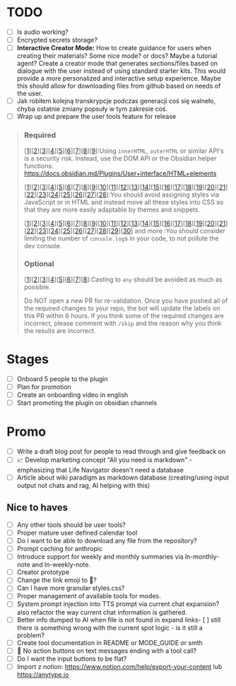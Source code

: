 # TODO

- [ ] Is audio working?
- [ ] Encrypted secrets storage?
- [ ] **Interactive Creator Mode:** How to create guidance for users when creating their materials? Some nice mode? or docs? Maybe a tutorial agent? Create a creator mode that generates sections/files based on dialogue with the user instead of using standard starter kits. This would provide a more personalized and interactive setup experience. Maybe this should allow for downloading files from github based on needs of the user.
- [ ] Jak robiłem kolejną transkrypcje podczas generacji coś się walneło, chyba ostatnie zmiany popsuły w tym zakresie coś.
- [ ] Wrap up and prepare the user tools feature for release

> ### Required
> [[1](https://github.com/cielecki/life-navigator/blob/c43a0dd7131c099e9daa510002d3443ef77189a8/src/settings/SettingsTab.ts#L32)][[2](https://github.com/cielecki/life-navigator/blob/c43a0dd7131c099e9daa510002d3443ef77189a8/src/settings/SettingsTab.ts#L46)][[3](https://github.com/cielecki/life-navigator/blob/c43a0dd7131c099e9daa510002d3443ef77189a8/src/settings/SettingsTab.ts#L63)][[4](https://github.com/cielecki/life-navigator/blob/c43a0dd7131c099e9daa510002d3443ef77189a8/src/settings/SettingsTab.ts#L70)][[5](https://github.com/cielecki/life-navigator/blob/c43a0dd7131c099e9daa510002d3443ef77189a8/src/context-collector.ts#L405)][[6](https://github.com/cielecki/life-navigator/blob/c43a0dd7131c099e9daa510002d3443ef77189a8/src/context-collector.ts#L439)][[7](https://github.com/cielecki/life-navigator/blob/c43a0dd7131c099e9daa510002d3443ef77189a8/src/context-collector.ts#L444)][[8](https://github.com/cielecki/life-navigator/blob/c43a0dd7131c099e9daa510002d3443ef77189a8/src/context-collector.ts#L449)][[9](https://github.com/cielecki/life-navigator/blob/c43a0dd7131c099e9daa510002d3443ef77189a8/src/components/LucideIcon.tsx#L29)]:Using `innerHTML`, `outerHTML` or similar API's is a security risk. Instead, use the DOM API or the Obsidian helper functions: https://docs.obsidian.md/Plugins/User+interface/HTML+elements
> 
> 
> [[1](https://github.com/cielecki/life-navigator/blob/c43a0dd7131c099e9daa510002d3443ef77189a8/src/components/AICoachApp.tsx#L42)][[2](https://github.com/cielecki/life-navigator/blob/c43a0dd7131c099e9daa510002d3443ef77189a8/src/components/AICoachApp.tsx#L43)][[3](https://github.com/cielecki/life-navigator/blob/c43a0dd7131c099e9daa510002d3443ef77189a8/src/components/AICoachApp.tsx#L44)][[4](https://github.com/cielecki/life-navigator/blob/c43a0dd7131c099e9daa510002d3443ef77189a8/src/components/AICoachApp.tsx#L45)][[5](https://github.com/cielecki/life-navigator/blob/c43a0dd7131c099e9daa510002d3443ef77189a8/src/components/AICoachApp.tsx#L46)][[6](https://github.com/cielecki/life-navigator/blob/c43a0dd7131c099e9daa510002d3443ef77189a8/src/components/AICoachApp.tsx#L47)][[7](https://github.com/cielecki/life-navigator/blob/c43a0dd7131c099e9daa510002d3443ef77189a8/src/components/AICoachApp.tsx#L48)][[8](https://github.com/cielecki/life-navigator/blob/c43a0dd7131c099e9daa510002d3443ef77189a8/src/components/AICoachApp.tsx#L49)][[9](https://github.com/cielecki/life-navigator/blob/c43a0dd7131c099e9daa510002d3443ef77189a8/src/components/AICoachApp.tsx#L52)][[10](https://github.com/cielecki/life-navigator/blob/c43a0dd7131c099e9daa510002d3443ef77189a8/src/components/AICoachApp.tsx#L469)][[11](https://github.com/cielecki/life-navigator/blob/c43a0dd7131c099e9daa510002d3443ef77189a8/src/components/AICoachApp.tsx#L470)][[12](https://github.com/cielecki/life-navigator/blob/c43a0dd7131c099e9daa510002d3443ef77189a8/src/components/AICoachApp.tsx#L495)][[13](https://github.com/cielecki/life-navigator/blob/c43a0dd7131c099e9daa510002d3443ef77189a8/src/components/AICoachApp.tsx#L496)][[14](https://github.com/cielecki/life-navigator/blob/c43a0dd7131c099e9daa510002d3443ef77189a8/src/components/AICoachApp.tsx#L522)][[15](https://github.com/cielecki/life-navigator/blob/c43a0dd7131c099e9daa510002d3443ef77189a8/src/components/AICoachApp.tsx#L523)][[16](https://github.com/cielecki/life-navigator/blob/c43a0dd7131c099e9daa510002d3443ef77189a8/src/components/AICoachApp.tsx#L562)][[17](https://github.com/cielecki/life-navigator/blob/c43a0dd7131c099e9daa510002d3443ef77189a8/src/components/AICoachApp.tsx#L563)][[18](https://github.com/cielecki/life-navigator/blob/c43a0dd7131c099e9daa510002d3443ef77189a8/src/components/AICoachApp.tsx#L617)][[19](https://github.com/cielecki/life-navigator/blob/c43a0dd7131c099e9daa510002d3443ef77189a8/src/components/AICoachApp.tsx#L618)][[20](https://github.com/cielecki/life-navigator/blob/c43a0dd7131c099e9daa510002d3443ef77189a8/src/components/UnifiedInputArea.tsx#L123)][[21](https://github.com/cielecki/life-navigator/blob/c43a0dd7131c099e9daa510002d3443ef77189a8/src/components/UnifiedInputArea.tsx#L124)][[22](https://github.com/cielecki/life-navigator/blob/c43a0dd7131c099e9daa510002d3443ef77189a8/src/components/UnifiedInputArea.tsx#L129)][[23](https://github.com/cielecki/life-navigator/blob/c43a0dd7131c099e9daa510002d3443ef77189a8/src/components/UnifiedInputArea.tsx#L130)][[24](https://github.com/cielecki/life-navigator/blob/c43a0dd7131c099e9daa510002d3443ef77189a8/src/components/UnifiedInputArea.tsx#L150)][[25](https://github.com/cielecki/life-navigator/blob/c43a0dd7131c099e9daa510002d3443ef77189a8/src/components/UnifiedInputArea.tsx#L151)][[26](https://github.com/cielecki/life-navigator/blob/c43a0dd7131c099e9daa510002d3443ef77189a8/src/components/UnifiedInputArea.tsx#L321)][[27](https://github.com/cielecki/life-navigator/blob/c43a0dd7131c099e9daa510002d3443ef77189a8/src/components/UnifiedInputArea.tsx#L351)][[28](https://github.com/cielecki/life-navigator/blob/c43a0dd7131c099e9daa510002d3443ef77189a8/src/components/UnifiedInputArea.tsx#L352)]:You should avoid assigning styles via JavaScript or in HTML and instead move all these styles into CSS so that they are more easily adaptable by themes and snippets.
> 
> 
> [[1](https://github.com/cielecki/life-navigator/blob/c43a0dd7131c099e9daa510002d3443ef77189a8/src/i18n.ts#L9)][[2](https://github.com/cielecki/life-navigator/blob/c43a0dd7131c099e9daa510002d3443ef77189a8/src/i18n.ts#L20)][[3](https://github.com/cielecki/life-navigator/blob/c43a0dd7131c099e9daa510002d3443ef77189a8/src/i18n.ts#L41)][[4](https://github.com/cielecki/life-navigator/blob/c43a0dd7131c099e9daa510002d3443ef77189a8/src/context-collector.ts#L41)][[5](https://github.com/cielecki/life-navigator/blob/c43a0dd7131c099e9daa510002d3443ef77189a8/src/context-collector.ts#L44)][[6](https://github.com/cielecki/life-navigator/blob/c43a0dd7131c099e9daa510002d3443ef77189a8/src/context-collector.ts#L374)][[7](https://github.com/cielecki/life-navigator/blob/c43a0dd7131c099e9daa510002d3443ef77189a8/src/context-collector.ts#L387)][[8](https://github.com/cielecki/life-navigator/blob/c43a0dd7131c099e9daa510002d3443ef77189a8/src/context-collector.ts#L392)][[9](https://github.com/cielecki/life-navigator/blob/c43a0dd7131c099e9daa510002d3443ef77189a8/src/context-collector.ts#L402)][[10](https://github.com/cielecki/life-navigator/blob/c43a0dd7131c099e9daa510002d3443ef77189a8/src/context-collector.ts#L405)][[11](https://github.com/cielecki/life-navigator/blob/c43a0dd7131c099e9daa510002d3443ef77189a8/src/context-collector.ts#L422)][[12](https://github.com/cielecki/life-navigator/blob/c43a0dd7131c099e9daa510002d3443ef77189a8/src/context-collector.ts#L432)][[13](https://github.com/cielecki/life-navigator/blob/c43a0dd7131c099e9daa510002d3443ef77189a8/src/context-collector.ts#L438)][[14](https://github.com/cielecki/life-navigator/blob/c43a0dd7131c099e9daa510002d3443ef77189a8/src/context-collector.ts#L439)][[15](https://github.com/cielecki/life-navigator/blob/c43a0dd7131c099e9daa510002d3443ef77189a8/src/context-collector.ts#L489)][[16](https://github.com/cielecki/life-navigator/blob/c43a0dd7131c099e9daa510002d3443ef77189a8/src/context-collector.ts#L497)][[17](https://github.com/cielecki/life-navigator/blob/c43a0dd7131c099e9daa510002d3443ef77189a8/src/context-collector.ts#L513)][[18](https://github.com/cielecki/life-navigator/blob/c43a0dd7131c099e9daa510002d3443ef77189a8/src/context-collector.ts#L529)][[19](https://github.com/cielecki/life-navigator/blob/c43a0dd7131c099e9daa510002d3443ef77189a8/src/context-collector.ts#L536)][[20](https://github.com/cielecki/life-navigator/blob/c43a0dd7131c099e9daa510002d3443ef77189a8/src/context-collector.ts#L540)][[21](https://github.com/cielecki/life-navigator/blob/c43a0dd7131c099e9daa510002d3443ef77189a8/src/obsidian-tools.ts#L107)][[22](https://github.com/cielecki/life-navigator/blob/c43a0dd7131c099e9daa510002d3443ef77189a8/src/obsidian-tools.ts#L127)][[23](https://github.com/cielecki/life-navigator/blob/c43a0dd7131c099e9daa510002d3443ef77189a8/src/obsidian-tools.ts#L159)][[24](https://github.com/cielecki/life-navigator/blob/c43a0dd7131c099e9daa510002d3443ef77189a8/src/obsidian-tools.ts#L165)][[25](https://github.com/cielecki/life-navigator/blob/c43a0dd7131c099e9daa510002d3443ef77189a8/src/defaults/ln-mode-defaults.ts#L86)][[26](https://github.com/cielecki/life-navigator/blob/c43a0dd7131c099e9daa510002d3443ef77189a8/src/main.ts#L218)][[27](https://github.com/cielecki/life-navigator/blob/c43a0dd7131c099e9daa510002d3443ef77189a8/src/main.ts#L267)][[28](https://github.com/cielecki/life-navigator/blob/c43a0dd7131c099e9daa510002d3443ef77189a8/src/main.ts#L341)][[29](https://github.com/cielecki/life-navigator/blob/c43a0dd7131c099e9daa510002d3443ef77189a8/src/main.ts#L358)][[30](https://github.com/cielecki/life-navigator/blob/c43a0dd7131c099e9daa510002d3443ef77189a8/src/main.ts#L362)] and more :You should consider limiting the number of `console.log`s in your code, to not pollute the dev console.
> 
> ### Optional
> [[1](https://github.com/cielecki/life-navigator/blob/c43a0dd7131c099e9daa510002d3443ef77189a8/src/context-collector.ts#L522)][[2](https://github.com/cielecki/life-navigator/blob/c43a0dd7131c099e9daa510002d3443ef77189a8/src/components/MessageDisplay.tsx#L57)][[3](https://github.com/cielecki/life-navigator/blob/c43a0dd7131c099e9daa510002d3443ef77189a8/src/components/MessageDisplay.tsx#L223)][[4](https://github.com/cielecki/life-navigator/blob/c43a0dd7131c099e9daa510002d3443ef77189a8/src/components/UnifiedInputArea.tsx#L235)][[5](https://github.com/cielecki/life-navigator/blob/c43a0dd7131c099e9daa510002d3443ef77189a8/src/context/AIAgentContext.tsx#L146)][[6](https://github.com/cielecki/life-navigator/blob/c43a0dd7131c099e9daa510002d3443ef77189a8/src/tools/show-todos.ts#L251)][[7](https://github.com/cielecki/life-navigator/blob/c43a0dd7131c099e9daa510002d3443ef77189a8/src/tools/show-todos.ts#L284)][[8](https://github.com/cielecki/life-navigator/blob/c43a0dd7131c099e9daa510002d3443ef77189a8/src/tools/show-todos.ts#L317)]:Casting to `any` should be avoided as much as possible.
> 
> Do NOT open a new PR for re-validation. Once you have pushed all of the required changes to your repo, the bot will update the labels on this PR within 6 hours. If you think some of the required changes are incorrect, please comment with `/skip` and the reason why you think the results are incorrect.


# Stages
- [ ] Onboard 5 people to the plugin
- [ ] Plan for promotion
- [ ] Create an onboarding video in english
- [ ] Start promoting the plugin on obsidian channels

# Promo
- [ ] Write a draft blog post for people to read through and give feedback on
- [ ] 📈 Develop marketing concept "All you need is markdown" - emphasizing that Life Navigator doesn't need a database
- [ ] Article about wiki paradigm as markdown database (creating/using input output not chats and rag, AI helping with this)

## Nice to haves
- [ ] Any other tools should be user tools?
- [ ] Proper mature user defined calendar tool
- [ ] Do I want to be able to download any file from the repository?
- [ ] Prompt caching for anthropic
- [ ] Introduce support for weekly and monthly summaries via ln-monthly-note and ln-weekly-note.
- [ ] Creator prototype
- [ ] Change the link emoji to 🧭?
- [ ] Can I have more granular styles.css?
- [ ] Proper management of available tools for modes.
- [ ] System prompt injection into TTS prompt via current chat expansion? also refactor the way current chat information is gathered.
- [ ] Better info dumped to AI when file is not found in expand links- [ ] still there is something wrong with the current spot logic - is it still a problem?
- [ ] Create tool documentation in README or MODE_GUIDE or smth
- [ ] 🔧 No action buttons on text messages ending with a tool call?
- [ ] Do I want the input buttons to be flat?
- [ ] Import z notion: https://www.notion.com/help/export-your-content lub https://anytype.io
